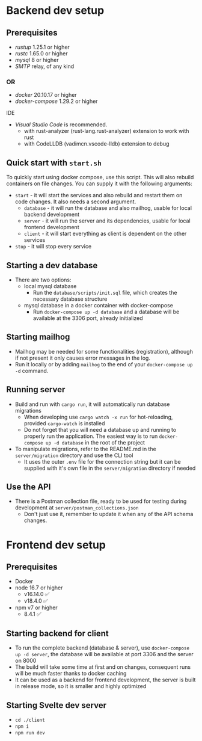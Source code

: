 # Backend dev setup

## Prerequisites

- _rustup_ 1.25.1 or higher
- _rustc_ 1.65.0 or higher
- _mysql_ 8 or higher
- _SMTP_ relay, of any kind 
### OR
- _docker_ 20.10.17 or higher
- _docker-compose_ 1.29.2 or higher

IDE

- _Visual Studio Code_ is recommended.
  - with rust-analyzer (rust-lang.rust-analyzer) extension to work with rust
  - with CodeLLDB (vadimcn.vscode-lldb) extension to debug

## Quick start with `start.sh`

To quickly start using docker compose, use this script.
This will also rebuild containers on file changes.
You can supply it with the following arguments:

- `start` - it will start the services and also rebuild and restart them on code changes. It also needs a second argument.
  - `database` - it will run the database and also mailhog, usable for local backend development
  - `server` - it will run the server and its dependencies, usable for local frontend development
  - `client` - it will start everything as client is dependent on the other services
- `stop` - it will stop every service

## Starting a dev database

- There are two options:
  - local mysql database
    - Run the `database/scripts/init.sql` file, which creates the necessary database structure
  - mysql database in a docker container with docker-compose
    - Run `docker-compose up -d database` and a database will be available at the 3306 port, already initialized

## Starting mailhog

- Mailhog may be needed for some functionalities (registration), although if not present it only causes error messages in the log.
- Run it locally or by adding `mailhog` to the end of your `docker-compose up -d` command.

## Running server

- Build and run with `cargo run`, it will automatically run database migrations
  - When developing use `cargo watch -x run` for hot-reloading, provided `cargo-watch` is installed
  - Do not forget that you will need a database up and running to properly run the application. The easiest way is to run `docker-compose up -d database` in the root of the project
- To manipulate migrations, refer to the README.md in the `server/migration` directory and use the CLI tool
  - It uses the outer `.env` file for the connection string but it can be supplied with it's own file in the `server/migration` directory if needed

## Use the API

- There is a Postman collection file, ready to be used for testing during development at `server/postman_collections.json`
  - Don't just use it, remember to update it when any of the API schema changes.

# Frontend dev setup

## Prerequisites

- Docker
- node 16.7 or higher
  - v16.14.0 ✅
  - v18.4.0 ✅
- npm v7 or higher
  - 8.4.1 ✅

## Starting backend for client

- To run the complete backend (database & server), use `docker-compose up -d server`, the database will be available at port 3306 and the server on 8000
- The build will take some time at first and on changes, consequent runs will be much faster thanks to docker caching
- It can be used as a backend for frontend development, the server is built in release mode, so it is smaller and highly optimized

## Starting Svelte dev server

- `cd ./client`
- `npm i`
- `npm run dev`
